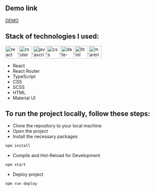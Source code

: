 ## Demo link 
[DEMO](https://apetrinko.github.io/contact-us-page/#/Contact)

## Stack of technologies I used:
<p align="left">
  <a href="https://react.dev/" target="_blank" rel="noreferrer">
    <img src="https://w7.pngwing.com/pngs/403/269/png-transparent-react-react-native-logos-brands-in-colors-icon-thumbnail.png" align="center" alt="react" width="40" height="40"/>
  </a>
  <a href="https://reactrouter.com/en/main" target="_blank" rel="noreferrer"> 
    <img src="https://reactrouter.com/_brand/react-router-stacked-color.png" align="center" alt="router" width="auto" height="40"/> 
  </a> 
  <a href="https://www.typescriptlang.org/" target="_blank" rel="noreferrer"> 
    <img src="https://upload.wikimedia.org/wikipedia/commons/thumb/4/4c/Typescript_logo_2020.svg/1200px-Typescript_logo_2020.svg.png" align="center" alt="javascript" width="40" height="40"/> 
  </a> 
  <a href="https://developer.mozilla.org/en-US/docs/Web/CSS" target="_blank" rel="noreferrer"> 
    <img src="https://upload.wikimedia.org/wikipedia/commons/thumb/6/62/CSS3_logo.svg/240px-CSS3_logo.svg.png" align="center" alt="css" width="40" height="40"/> 
  </a> 
  <a href="https://sass-lang.com/" target="_blank" rel="noreferrer"> 
    <img src="https://w7.pngwing.com/pngs/206/645/png-transparent-sass-logos-and-brands-line-filled-icon.png" align="center" alt="date-fns" width="auto" height="40"/> 
  </a> 
  <a href="https://www.w3schools.com/html/" target="_blank" rel="noreferrer"> 
    <img src="https://upload.wikimedia.org/wikipedia/commons/thumb/3/38/HTML5_Badge.svg/800px-HTML5_Badge.svg.png" align="center" alt="html" width="40" height="40"/> 
  </a> 
  <a href="https://mui.com/" target="_blank" rel="noreferrer"> 
    <img src="https://mui.com/static/logo.png" align="center" alt="marerialui" width="auto" height="40"/> 
  </a> 
</p>
<ul>
<li>React</li>
<li>React Router</li>
<li>TypeScript</li>
<li>CSS</li>
<li>SCSS</li>
<li>HTML</li>
<li>Material UI</li>
</ul>

## To run the project locally, follow these steps:

<ul>
<li>Clone the repository to your local machine</li>
<li>Open the project</li>
<li>Install the necessary packages</li>
</ul>

```sh
npm install
```
<ul>
<li>Compile and Hot-Reload for Development</li>
</ul>

```sh
npm start
```

<ul>
<li>Deploy project</li>
</ul>

```sh
npm run deploy
```